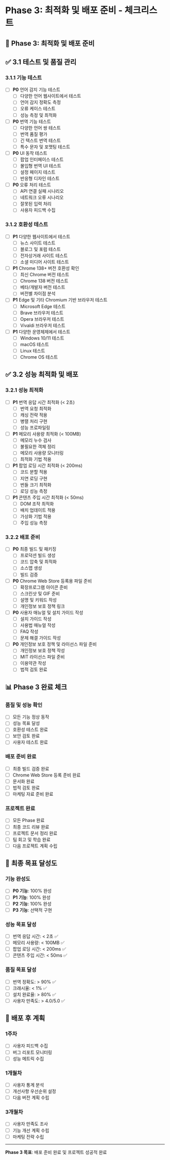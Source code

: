 # Phase 3: 최적화 및 배포 준비 - 체크리스트

## 📅 Phase 3: 최적화 및 배포 준비

## ✅ 3.1 테스트 및 품질 관리

### 3.1.1 기능 테스트
- [ ] **P0** 언어 감지 기능 테스트
  - [ ] 다양한 언어 웹사이트에서 테스트
  - [ ] 언어 감지 정확도 측정
  - [ ] 오류 케이스 테스트
  - [ ] 성능 측정 및 최적화
- [ ] **P0** 번역 기능 테스트
  - [ ] 다양한 언어 쌍 테스트
  - [ ] 번역 품질 평가
  - [ ] 긴 텍스트 번역 테스트
  - [ ] 특수 문자 및 포맷팅 테스트
- [ ] **P0** UI 동작 테스트
  - [ ] 팝업 인터페이스 테스트
  - [ ] 몰입형 번역 UI 테스트
  - [ ] 설정 페이지 테스트
  - [ ] 반응형 디자인 테스트
- [ ] **P0** 오류 처리 테스트
  - [ ] API 연결 실패 시나리오
  - [ ] 네트워크 오류 시나리오
  - [ ] 잘못된 입력 처리
  - [ ] 사용자 피드백 수집

### 3.1.2 호환성 테스트
- [ ] **P1** 다양한 웹사이트에서 테스트
  - [ ] 뉴스 사이트 테스트
  - [ ] 블로그 및 포럼 테스트
  - [ ] 전자상거래 사이트 테스트
  - [ ] 소셜 미디어 사이트 테스트
- [ ] **P1** Chrome 138+ 버전 호환성 확인
  - [ ] 최신 Chrome 버전 테스트
  - [ ] Chrome 138 버전 테스트
  - [ ] 베타/개발자 버전 테스트
  - [ ] 버전별 차이점 분석
- [ ] **P1** Edge 및 기타 Chromium 기반 브라우저 테스트
  - [ ] Microsoft Edge 테스트
  - [ ] Brave 브라우저 테스트
  - [ ] Opera 브라우저 테스트
  - [ ] Vivaldi 브라우저 테스트
- [ ] **P1** 다양한 운영체제에서 테스트
  - [ ] Windows 10/11 테스트
  - [ ] macOS 테스트
  - [ ] Linux 테스트
  - [ ] Chrome OS 테스트

## ✅ 3.2 성능 최적화 및 배포

### 3.2.1 성능 최적화
- [ ] **P1** 번역 응답 시간 최적화 (< 2초)
  - [ ] 번역 요청 최적화
  - [ ] 캐싱 전략 적용
  - [ ] 병렬 처리 구현
  - [ ] 성능 프로파일링
- [ ] **P1** 메모리 사용량 최적화 (< 100MB)
  - [ ] 메모리 누수 검사
  - [ ] 불필요한 객체 정리
  - [ ] 메모리 사용량 모니터링
  - [ ] 최적화 기법 적용
- [ ] **P1** 팝업 로딩 시간 최적화 (< 200ms)
  - [ ] 코드 분할 적용
  - [ ] 지연 로딩 구현
  - [ ] 번들 크기 최적화
  - [ ] 로딩 성능 측정
- [ ] **P1** 콘텐츠 주입 시간 최적화 (< 50ms)
  - [ ] DOM 조작 최적화
  - [ ] 배치 업데이트 적용
  - [ ] 가상화 기법 적용
  - [ ] 주입 성능 측정

### 3.2.2 배포 준비
- [ ] **P0** 최종 빌드 및 패키징
  - [ ] 프로덕션 빌드 생성
  - [ ] 코드 압축 및 최적화
  - [ ] 소스맵 생성
  - [ ] 빌드 검증
- [ ] **P0** Chrome Web Store 등록용 파일 준비
  - [ ] 확장프로그램 아이콘 준비
  - [ ] 스크린샷 및 GIF 준비
  - [ ] 설명 및 키워드 작성
  - [ ] 개인정보 보호 정책 링크
- [ ] **P0** 사용자 매뉴얼 및 설치 가이드 작성
  - [ ] 설치 가이드 작성
  - [ ] 사용법 매뉴얼 작성
  - [ ] FAQ 작성
  - [ ] 문제 해결 가이드 작성
- [ ] **P0** 개인정보 보호 정책 및 라이선스 파일 준비
  - [ ] 개인정보 보호 정책 작성
  - [ ] MIT 라이선스 파일 준비
  - [ ] 이용약관 작성
  - [ ] 법적 검토 완료

## 📊 Phase 3 완료 체크

### 품질 및 성능 확인
- [ ] 모든 기능 정상 동작
- [ ] 성능 목표 달성
- [ ] 호환성 테스트 완료
- [ ] 보안 검토 완료
- [ ] 사용자 테스트 완료

### 배포 준비 완료
- [ ] 최종 빌드 검증 완료
- [ ] Chrome Web Store 등록 준비 완료
- [ ] 문서화 완료
- [ ] 법적 검토 완료
- [ ] 마케팅 자료 준비 완료

### 프로젝트 완료
- [ ] 모든 Phase 완료
- [ ] 최종 코드 리뷰 완료
- [ ] 프로젝트 문서 정리 완료
- [ ] 팀 회고 및 학습 완료
- [ ] 다음 프로젝트 계획 수립

## 🎯 최종 목표 달성도

### 기능 완성도
- [ ] **P0 기능**: 100% 완성
- [ ] **P1 기능**: 100% 완성
- [ ] **P2 기능**: 100% 완성
- [ ] **P3 기능**: 선택적 구현

### 성능 목표 달성
- [ ] 번역 응답 시간: < 2초 ✅
- [ ] 메모리 사용량: < 100MB ✅
- [ ] 팝업 로딩 시간: < 200ms ✅
- [ ] 콘텐츠 주입 시간: < 50ms ✅

### 품질 목표 달성
- [ ] 번역 정확도: > 90% ✅
- [ ] 크래시율: < 1% ✅
- [ ] 설치 완료율: > 80% ✅
- [ ] 사용자 만족도: > 4.0/5.0 ✅

## 🚀 배포 후 계획

### 1주차
- [ ] 사용자 피드백 수집
- [ ] 버그 리포트 모니터링
- [ ] 성능 메트릭 수집

### 1개월차
- [ ] 사용자 통계 분석
- [ ] 개선사항 우선순위 설정
- [ ] 다음 버전 계획 수립

### 3개월차
- [ ] 사용자 만족도 조사
- [ ] 기능 개선 계획 수립
- [ ] 마케팅 전략 수립

---

**Phase 3 목표**: 배포 준비 완료 및 프로젝트 성공적 완료
